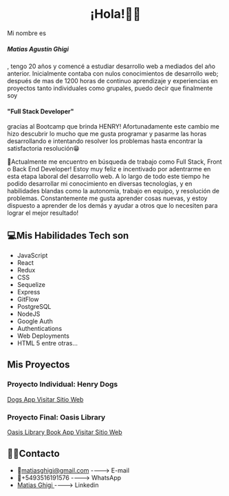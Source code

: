 <h1 align="center">
 ¡Hola!👋👋
</h1>
<p>
Mi nombre es <h5>Matias Agustin Ghigi</h5>, tengo 20 años y comencé a estudiar desarrollo web a mediados del año anterior. Inicialmente contaba con nulos conocimientos de desarrollo web; después de mas de 1200 horas de continuo aprendizaje y experiencias en proyectos tanto individuales como grupales, puedo decir que finalmente soy </p> <h4><strong>"Full Stack Developer"</strong></h4> <p>gracias al Bootcamp que brinda HENRY! Afortunadamente este cambio me hizo descubrir lo mucho que me gusta programar y pasarme las horas desarrollando e intentando resolver los problemas hasta encontrar la satisfactoria resolución😁</p>

<p>💼Actualmente me encuentro en búsqueda de trabajo como Full Stack, Front o Back End Developer! Estoy muy feliz e incentivado por adentrarme en esta etapa laboral del desarrollo web. A lo largo de todo este tiempo he podido desarrollar mi conocimiento en diversas tecnologías, y en habilidades blandas como la autonomía, trabajo en equipo, y resolución de problemas. Constantemente me gusta aprender cosas nuevas, y estoy dispuesto a aprender de los demás y ayudar a otros que lo necesiten para lograr el mejor resultado!</p>

## 💻Mis Habilidades Tech son

- JavaScript
- React
- Redux
- CSS
- Sequelize
- Express
- GitFlow
- PostgreSQL 
- NodeJS
- Google Auth
- Authentications
- Web Deployments
- HTML 5
entre otras...

## Mis Proyectos
<h3>Proyecto Individual: Henry Dogs</h3>
<a href= "https://github.com/matighigi/PI-Dogs"> Dogs App </a>
<a href= "https://dogs-pi-zeta.vercel.app/"> Visitar Sitio Web </a>

<h3>Proyecto Final: Oasis Library</h3>
<a href= "https://github.com/Dota43ver/OasisLibrary"> Oasis Library Book App </a>
<a href= "https://oasis-library.vercel.app/"> Visitar Sitio Web </a>

## 🙎‍♂️Contacto

- 📧matiasghigi@gmail.com ----> E-mail
- 📲+5493516191576 ----> WhatsApp
- <a href="https://www.linkedin.com/in/matias-ghigi/"> Matias Ghigi </a> ----> Linkedin

